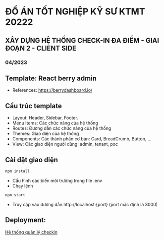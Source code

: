 # ĐỒ ÁN TỐT NGHIỆP KỸ SƯ KTMT 20222

## XÂY DỰNG HỆ THỐNG CHECK-IN ĐA ĐIỂM - GIAI ĐOẠN 2 - CLIENT SIDE

### 04/2023

## Template: React berry admin
- References: https://berrydashboard.io/

## Cấu trúc template

- Layout: Header, Sidebar, Footer.
- Menu Items: Các chức năng của hệ thống
- Routes: Đường dẫn các chức năng của hệ thống
- Themes: Giao diện của hệ thống
- Components: Các thành phần cơ bản: Card, BreadCrumb, Button, ...
- View: Các giao diện người dùng: admin, tenant, poc

## Cài đặt giao diện
```bash
npm install
```
- Cấu hình các biến môi trường trong file .env
- Chạy lệnh
```bash
npm start
```
- Truy cập vào đường dẫn http://localhost:{port} (port mặc định là 3000)
## Deployment:
[Hệ thống quản lý checkin](https://checkin.love)
